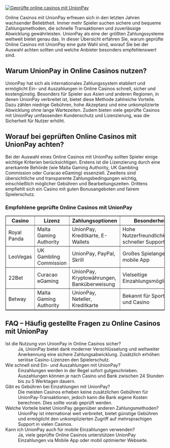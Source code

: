 [![Geprüfte online casinos mit UnionPay](https://123-caf.pages.dev/gitsignup.png)](https://vrmoo.ru/Bt82HjjY)

<p>Online Casinos mit UnionPay erfreuen sich in den letzten Jahren wachsender Beliebtheit. Immer mehr Spieler suchen sichere und bequeme Zahlungsmethoden, die schnelle Transaktionen und zuverlässige Abwicklung gewährleisten. UnionPay als eine der größten Zahlungssysteme weltweit bietet genau das. In dieser Übersicht erfahren Sie, warum geprüfte Online Casinos mit UnionPay eine gute Wahl sind, worauf Sie bei der Auswahl achten sollten und welche Anbieter besonders empfehlenswert sind.</p>  <h2>Warum UnionPay in Online Casinos nutzen?</h2> <p>UnionPay hat sich als internationales Zahlungssystem etabliert und ermöglicht Ein- und Auszahlungen in Online Casinos schnell, sicher und kostengünstig. Besonders für Spieler aus Asien und anderen Regionen, in denen UnionPay verbreitet ist, bietet diese Methode zahlreiche Vorteile. Dazu zählen niedrige Gebühren, hohe Akzeptanz und eine unkomplizierte Abwicklung ohne lange Wartezeiten. Zudem bieten viele geprüfte Casinos mit UnionPay umfassenden Kundenschutz und Lizenzierung, was die Sicherheit für Nutzer erhöht.</p>  <h2>Worauf bei geprüften Online Casinos mit UnionPay achten?</h2> <p>Bei der Auswahl eines Online Casinos mit UnionPay sollten Spieler einige wichtige Kriterien berücksichtigen. Erstens ist die Lizenzierung durch eine anerkannte Behörde (wie Malta Gaming Authority, UK Gambling Commission oder Curacao eGaming) essenziell. Zweitens sind übersichtliche und transparente Zahlungsbedingungen wichtig, einschließlich möglicher Gebühren und Bearbeitungszeiten. Drittens empfiehlt sich ein Casino mit guten Bonusangeboten und fairem Spielerschutz.</p>  <h3>Empfohlene geprüfte Online Casinos mit UnionPay</h3> <table border="1" cellspacing="0" cellpadding="5">   <thead>     <tr>       <th>Casino</th>       <th>Lizenz</th>       <th>Zahlungsoptionen</th>       <th>Besonderheiten</th>     </tr>   </thead>   <tbody>     <tr>       <td>Royal Panda</td>       <td>Malta Gaming Authority</td>       <td>UnionPay, Kreditkarte, E-Wallets</td>       <td>Hohe Nutzerfreundlichkeit, schneller Support</td>     </tr>     <tr>       <td>LeoVegas</td>       <td>UK Gambling Commission</td>       <td>UnionPay, PayPal, Skrill</td>       <td>Großes Spielangebot, mobile App</td>     </tr>     <tr>       <td>22Bet</td>       <td>Curacao eGaming</td>       <td>UnionPay, Kryptowährungen, Banküberweisung</td>       <td>Vielseitige Einzahlungsmöglichkeiten</td>     </tr>     <tr>       <td>Betway</td>       <td>Malta Gaming Authority</td>       <td>UnionPay, Neteller, Kreditkarte</td>       <td>Bekannt für Sportwetten und Casino</td>     </tr>   </tbody> </table>  <h2>FAQ – Häufig gestellte Fragen zu Online Casinos mit UnionPay</h2>  <dl>   <dt>Ist die Nutzung von UnionPay in Online Casinos sicher?</dt>   <dd>Ja, UnionPay bietet dank moderner Verschlüsselung und weltweiter Anerkennung eine sichere Zahlungsabwicklung. Zusätzlich erhöhen seriöse Casino-Lizenzen den Spielerschutz.</dd>    <dt>Wie schnell sind Ein- und Auszahlungen mit UnionPay?</dt>   <dd>Einzahlungen werden in der Regel sofort gutgeschrieben. Auszahlungen können je nach Casino und Bank zwischen 24 Stunden bis zu 5 Werktagen dauern.</dd>    <dt>Gibt es Gebühren bei Einzahlungen mit UnionPay?</dt>   <dd>Die meisten Casinos erheben keine zusätzlichen Gebühren für UnionPay-Transaktionen, jedoch kann die Bank eigene Kosten berechnen. Dies sollte vorab geprüft werden.</dd>    <dt>Welche Vorteile bietet UnionPay gegenüber anderen Zahlungsmethoden?</dt>   <dd>UnionPay ist international weit verbreitet, bietet günstige Gebühren und ermöglicht den unkomplizierten Zugriff auf mehrsprachigen Support in vielen Casinos.</dd>    <dt>Kann ich UnionPay auch für mobile Einzahlungen verwenden?</dt>   <dd>Ja, viele geprüfte Online Casinos unterstützen UnionPay Einzahlungen via Mobile App oder mobil optimierter Webseite.</dd> </dl>
